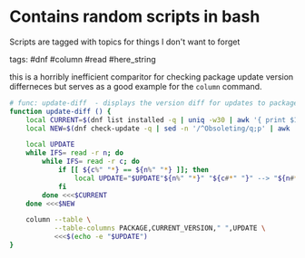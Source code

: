 # Contains random scripts in bash

Scripts are tagged with topics for things I don't want to forget

tags: #dnf #column #read #here_string

this is a horribly inefficient comparitor for checking package update version differneces
but serves as a good example for the `column` command.
```bash
# func: update-diff  - displays the version diff for updates to packages via dnf
function update-diff () {
    local CURRENT=$(dnf list installed -q | uniq -w30 | awk '{ print $1,$2 }')
    local NEW=$(dnf check-update -q | sed -n '/^Obsoleting/q;p' | awk '{ print $1,$2 }')

    local UPDATE
    while IFS= read -r n; do
        while IFS= read -r c; do
            if [[ ${c%" "*} == ${n%" "*} ]]; then
                local UPDATE="$UPDATE"${n%" "*}" "${c#*" "}" --> "${n#*" "}"\n"
            fi
        done <<<$CURRENT
    done <<<$NEW

    column --table \
           --table-columns PACKAGE,CURRENT_VERSION," ",UPDATE \
           <<<$(echo -e "$UPDATE")
}
```
